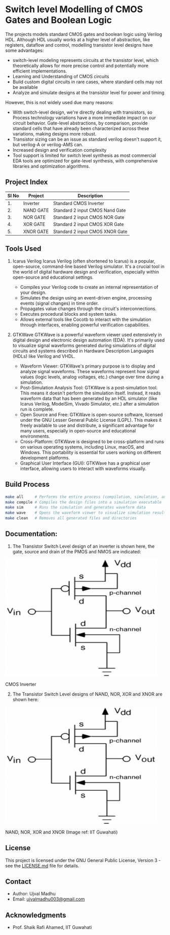 # Switch level Modelling of CMOS Gates and Boolean Logic

The projects models standard CMOS gates and boolean logic using Verilog HDL.
Although HDL usually works at a higher level of abstraction, like registers, dataflow and control, modelling transistor level designs have some advantages:
-  switch-level modeling represents circuits at the transistor level, which theoretically allows for more precise control and potentially more efficient implementations.
- Learning and Understanding of CMOS circuits
- Build custom digital circuits in rare cases, where standard cells may not be available
- Analyze and simulate designs at the transistor level for power and timing

However, this is not widely used due many reasons:
- With switch-level design, we're directly dealing with transistors, so Process technology variations have a more immediate impact on our circuit behavior. Gate-level abstractions, by comparison, provide standard cells that have already been characterized across these variations, making designs more robust.
- Transistor sizing can be an issue as standard verilog doesn't support it, but verilog-A or verilog-AMS can.
- Increased design and verification complexity
- Tool support is limited for switch level synthesis as most commercial EDA tools are optimized for gate-level synthesis, with comprehensive libraries and optimization algorithms.



## Project Index

| Sl No | Project | Description |
|-------|---------|-------------|
| 1.    | Inverter | Standard CMOS Inverter |
| 2.    | NAND GATE | Standard 2 input CMOS Nand Gate |
| 3.    | NOR GATE  | Standard 2 input CMOS NOR Gate |
| 4.    | XOR GATE | Standard 2 input CMOS XOR Gate |
| 5.    | XNOR GATE | Standard 2 input CMOS XNOR Gate |


## Tools Used

1. Icarus Verilog
    Icarus Verilog (often shortened to Icarus) is a popular, open-source, command-line based Verilog simulator. It's a crucial tool in the world of digital hardware design and verification, especially within open-source and educational settings.
    - Compiles your Verilog code to create an internal representation of your design.
    - Simulates the design using an event-driven engine, processing events (signal changes) in time order.
    - Propagates value changes through the circuit's interconnections.
    - Executes procedural blocks and system tasks.
    - Allows external tools like Cocotb to interact with the simulation through interfaces, enabling powerful verification capabilities.

4. GTKWave
    GTKWave is a powerful waveform viewer used extensively in digital design and electronic design automation (EDA). It's primarily used to visualize signal waveforms generated during simulations of digital circuits and systems described in Hardware Description Languages (HDLs) like Verilog and VHDL.

    - Waveform Viewer: GTKWave's primary purpose is to display and analyze signal waveforms. These waveforms represent how signal values (logic levels, analog voltages, etc.) change over time during a simulation.
    - Post-Simulation Analysis Tool: GTKWave is a post-simulation tool. This means it doesn't perform the simulation itself. Instead, it reads waveform data that has been generated by an HDL simulator (like Icarus Verilog, ModelSim, Vivado Simulator, etc.) after a simulation run is complete.
    - Open Source and Free: GTKWave is open-source software, licensed under the GNU Lesser General Public License (LGPL). This makes it freely available to use and distribute, a significant advantage for many users, especially in open-source and educational environments.
    - Cross-Platform: GTKWave is designed to be cross-platform and runs on various operating systems, including Linux, macOS, and Windows. This portability is essential for users working on different development platforms.
    - Graphical User Interface (GUI): GTKWave has a graphical user interface, allowing users to interact with waveforms visually.


## Build Process

```bash
make all     # Performs the entire process (compilation, simulation, and waveform viewing)
make compile # Compiles the design files into a simulation executable
make sim     # Runs the simulation and generates waveform data
make wave    # Opens the waveform viewer to visualize simulation results
make clean   # Removes all generated files and directories
```

## Documentation:

1. The Transistor Switch Level design of an inverter is shown here, the gate, source and drain of the PMOS and NMOS are indicated:
<p>
    <img src = "./figures/cmos_inv.jpg" width = "480" height = "370" />
    <figcaption>CMOS Inverter</figcaption>
</p>

2. The Transistor Switch Level designs of NAND, NOR, XOR and XNOR are shown here:
<p>
    <img src = "./figures/cmos_inv.jpg" width = "480" height = "370" />
    <figcaption>NAND, NOR, XOR and XNOR (Image ref: IIT Guwahati)</figcaption>
</p>



## License

This project is licensed under the GNU General Public License, Version 3 - see the [LICENSE.md](LICENSE.md) file for details.

## Contact

- Author: Ujval Madhu
- Email: ujvalmadhu003@gmail.com

## Acknowledgments

- Prof. Shaik Rafi Ahamed, IIT Guwahati